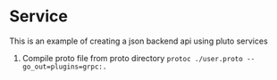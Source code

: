 # Service

This is an example of creating a json backend api using pluto services

1. Compile proto file from proto directory
`protoc ./user.proto --go_out=plugins=grpc:.`